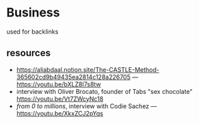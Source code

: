 # Business

used for backlinks

## resources

- <https://aliabdaal.notion.site/The-CASTLE-Method-365602cd9b49435ea2814c128a226705> &mdash; <https://youtu.be/bXLZ8I7s8tw>
- interview with Oliver Brocato, founder of Tabs "sex chocolate" <https://youtu.be/Vt7ZWcyNc18>
- _from 0 to millions_, interview with Codie Sachez &mdash; <https://youtu.be/XkxZCJ2pYqs>
